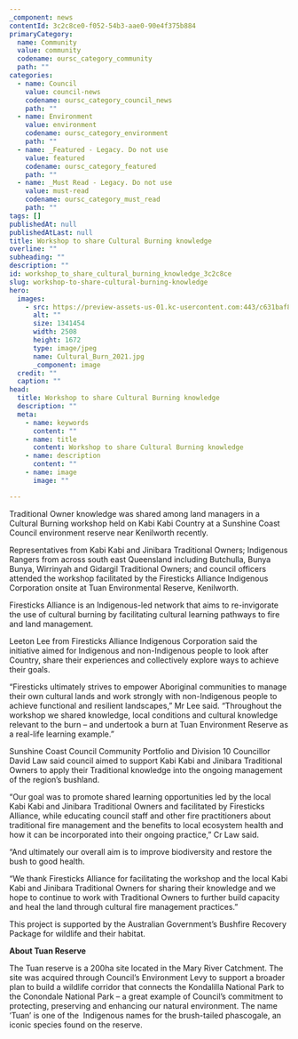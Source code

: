```yaml
---
_component: news
contentId: 3c2c8ce0-f052-54b3-aae0-90e4f375b884
primaryCategory:
  name: Community
  value: community
  codename: oursc_category_community
  path: ""
categories:
  - name: Council
    value: council-news
    codename: oursc_category_council_news
    path: ""
  - name: Environment
    value: environment
    codename: oursc_category_environment
    path: ""
  - name: _Featured - Legacy. Do not use
    value: featured
    codename: oursc_category_featured
    path: ""
  - name: _Must Read - Legacy. Do not use
    value: must-read
    codename: oursc_category_must_read
    path: ""
tags: []
publishedAt: null
publishedAtLast: null
title: Workshop to share Cultural Burning knowledge
overline: ""
subheading: ""
description: ""
id: workshop_to_share_cultural_burning_knowledge_3c2c8ce
slug: workshop-to-share-cultural-burning-knowledge
hero:
  images:
    - src: https://preview-assets-us-01.kc-usercontent.com:443/c631baf8-1b46-001f-580c-d0001b68b4a8/276f5c25-e075-42fc-b95d-d3a8558e8343/Cultural_Burn_2021.jpg
      alt: ""
      size: 1341454
      width: 2508
      height: 1672
      type: image/jpeg
      name: Cultural_Burn_2021.jpg
      _component: image
  credit: ""
  caption: ""
head:
  title: Workshop to share Cultural Burning knowledge
  description: ""
  meta:
    - name: keywords
      content: ""
    - name: title
      content: Workshop to share Cultural Burning knowledge
    - name: description
      content: ""
    - name: image
      image: ""

---
```

Traditional Owner knowledge was shared among land managers in a Cultural Burning workshop held on Kabi Kabi Country at a Sunshine Coast Council environment reserve near Kenilworth recently.

Representatives from Kabi Kabi and Jinibara Traditional Owners; Indigenous Rangers from across south east Queensland including Butchulla, Bunya Bunya, Wirrinyah and Gidargil Traditional Owners; and council officers attended the workshop facilitated by the Firesticks Alliance Indigenous Corporation onsite at Tuan Environmental Reserve, Kenilworth.

Firesticks Alliance is an Indigenous-led network that aims to re-invigorate the use of cultural burning by facilitating cultural learning pathways to fire and land management.

Leeton Lee from Firesticks Alliance Indigenous Corporation said the initiative aimed for Indigenous and non-Indigenous people to look after Country, share their experiences and collectively explore ways to achieve their goals.

“Firesticks ultimately strives to empower Aboriginal communities to manage their own cultural lands and work strongly with non-Indigenous people to achieve functional and resilient landscapes,” Mr Lee said. “Throughout the workshop we shared knowledge, local conditions and cultural knowledge relevant to the burn – and undertook a burn at Tuan Environment Reserve as a real-life learning example.”

Sunshine Coast Council Community Portfolio and Division 10 Councillor David Law said council aimed to support Kabi Kabi and Jinibara Traditional Owners to apply their Traditional knowledge into the ongoing management of the region’s bushland.

“Our goal was to promote shared learning opportunities led by the local Kabi Kabi and Jinibara Traditional Owners and facilitated by Firesticks Alliance, while educating council staff and other fire practitioners about traditional fire management and the benefits to local ecosystem health and how it can be incorporated into their ongoing practice,” Cr Law said.

“And ultimately our overall aim is to improve biodiversity and restore the bush to good health.

“We thank Firesticks Alliance for facilitating the workshop and the local Kabi Kabi and Jinibara Traditional Owners for sharing their knowledge and we hope to continue to work with Traditional Owners to further build capacity and heal the land through cultural fire management practices.”

This project is supported by the Australian Government’s Bushfire Recovery Package for wildlife and their habitat.

**About Tuan Reserve**

The Tuan reserve is a 200ha site located in the Mary River Catchment. The site was acquired through Council’s Environment Levy to support a broader plan to build a wildlife corridor that connects the Kondalilla National Park to the Conondale National Park – a great example of Council’s commitment to protecting, preserving and enhancing our natural environment. The name ‘Tuan’ is one of the  Indigenous names for the brush-tailed phascogale, an iconic species found on the reserve.

